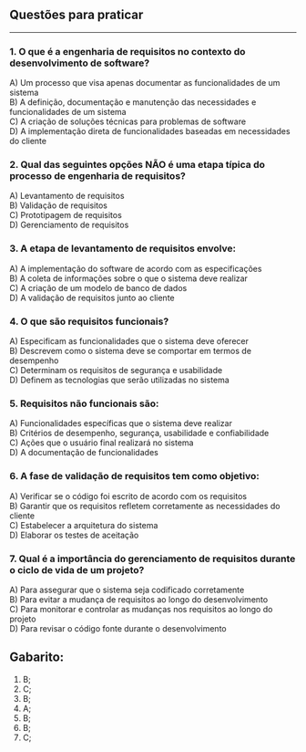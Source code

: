 ## Questões para praticar

---

### 1. O que é a engenharia de requisitos no contexto do desenvolvimento de software?
A) Um processo que visa apenas documentar as funcionalidades de um sistema  
B) A definição, documentação e manutenção das necessidades e funcionalidades de um sistema  
C) A criação de soluções técnicas para problemas de software  
D) A implementação direta de funcionalidades baseadas em necessidades do cliente  

### 2. Qual das seguintes opções NÃO é uma etapa típica do processo de engenharia de requisitos?
A) Levantamento de requisitos  
B) Validação de requisitos  
C) Prototipagem de requisitos  
D) Gerenciamento de requisitos  

### 3. A etapa de **levantamento de requisitos** envolve:
A) A implementação do software de acordo com as especificações  
B) A coleta de informações sobre o que o sistema deve realizar  
C) A criação de um modelo de banco de dados  
D) A validação de requisitos junto ao cliente  

### 4. O que são requisitos **funcionais**?
A) Especificam as funcionalidades que o sistema deve oferecer  
B) Descrevem como o sistema deve se comportar em termos de desempenho  
C) Determinam os requisitos de segurança e usabilidade  
D) Definem as tecnologias que serão utilizadas no sistema  

### 5. Requisitos **não funcionais** são:
A) Funcionalidades específicas que o sistema deve realizar  
B) Critérios de desempenho, segurança, usabilidade e confiabilidade  
C) Ações que o usuário final realizará no sistema  
D) A documentação de funcionalidades 

### 6. A fase de **validação de requisitos** tem como objetivo:
A) Verificar se o código foi escrito de acordo com os requisitos  
B) Garantir que os requisitos refletem corretamente as necessidades do cliente  
C) Estabelecer a arquitetura do sistema  
D) Elaborar os testes de aceitação  

### 7. Qual é a importância do **gerenciamento de requisitos** durante o ciclo de vida de um projeto?
A) Para assegurar que o sistema seja codificado corretamente  
B) Para evitar a mudança de requisitos ao longo do desenvolvimento  
C) Para monitorar e controlar as mudanças nos requisitos ao longo do projeto  
D) Para revisar o código fonte durante o desenvolvimento  




## Gabarito:

1) B;
2) C;
3) B;
4) A;
5) B;
6) B;
7) C;
